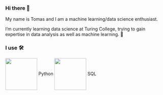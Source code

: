 ### Hi there 👋

My name is Tomas and I am a machine learning/data science enthusiast.

I’m currently learning data science at Turing College, trying to gain expertise in data analysis as well as machine learning. 🌱

### I use 🛠

<a href="https://www.flaticon.com/free-icons/python"><img align="center" src="URL_TO_YOUR_IMAGE" height="100" /></a> Python
<a href="https://www.flaticon.com/free-icons/sql"><img align="center" src="URL_TO_YOUR_IMAGE" height="100" /></a> SQL
